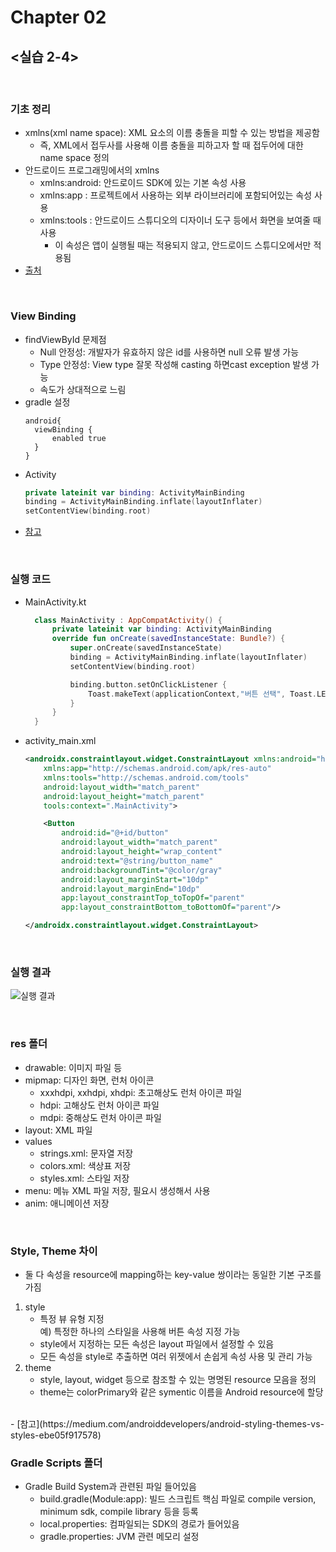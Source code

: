 # Chapter 02
## <실습 2-4>
<br>

### 기초 정리
- xmlns(xml name space): XML 요소의 이름 충돌을 피할 수 있는 방법을 제공함
  - 즉, XML에서 접두사를 사용해 이름 충돌을 피하고자 할 때 접두어에 대한 name space 정의
- 안드로이드 프로그래밍에서의 xmlns
  - xmlns:android: 안드로이드 SDK에 있는 기본 속성 사용
  - xmlns:app : 프로젝트에서 사용하는 외부 라이브러리에 포함되어있는 속성 사용
  - xmlns:tools : 안드로이드 스튜디오의 디자이너 도구 등에서 화면을 보여줄 때 사용
    - 이 속성은 앱이 실행될 때는 적용되지 않고, 안드로이드 스튜디오에서만 적용됨
- [출처](https://velog.io/@younsle/XML-%EC%86%8D%EC%84%B1-%EC%A0%95%EB%A6%AC-o7k11q4fx9)

<br>

### View Binding
- findViewById 문제점
  - Null 안정성: 개발자가 유효하지 않은 id를 사용하면 null 오류 발생 가능
  - Type 안정성: View type 잘못 작성해 casting 하면cast exception 발생 가능
  - 속도가 상대적으로 느림
- gradle 설정
  ```
  android{
    viewBinding {
        enabled true
    }
  }
  ```
- Activity
  ```kotlin
  private lateinit var binding: ActivityMainBinding
  binding = ActivityMainBinding.inflate(layoutInflater)
  setContentView(binding.root)
  ```
- [참고](https://developer.android.com/topic/libraries/view-binding?hl=ko)

<br>

### 실행 코드 
- MainActivity.kt
  ```kotlin
    class MainActivity : AppCompatActivity() {
        private lateinit var binding: ActivityMainBinding
        override fun onCreate(savedInstanceState: Bundle?) {
            super.onCreate(savedInstanceState)
            binding = ActivityMainBinding.inflate(layoutInflater)
            setContentView(binding.root)

            binding.button.setOnClickListener {
                Toast.makeText(applicationContext,"버튼 선택", Toast.LENGTH_SHORT).show()
            }
        }
    }
- activity_main.xml
    ```xml
    <androidx.constraintlayout.widget.ConstraintLayout xmlns:android="http://schemas.android.com/apk/res/android"
        xmlns:app="http://schemas.android.com/apk/res-auto"
        xmlns:tools="http://schemas.android.com/tools"
        android:layout_width="match_parent"
        android:layout_height="match_parent"
        tools:context=".MainActivity">

        <Button
            android:id="@+id/button"
            android:layout_width="match_parent"
            android:layout_height="wrap_content"
            android:text="@string/button_name"
            android:backgroundTint="@color/gray"
            android:layout_marginStart="10dp"
            android:layout_marginEnd="10dp"
            app:layout_constraintTop_toTopOf="parent"
            app:layout_constraintBottom_toBottomOf="parent"/>

    </androidx.constraintlayout.widget.ConstraintLayout>
    ```
<br>

### 실행 결과
![실행 결과](https://user-images.githubusercontent.com/101886039/201102198-ce1a5968-9111-4492-955a-98a28812fe0d.png)

<br>

### res 폴더
- drawable: 이미지 파일 등
- mipmap: 디자인 화면, 런처 아이콘
    - xxxhdpi, xxhdpi, xhdpi: 초고해상도 런처 아이콘 파일
    - hdpi: 고해상도 런처 아이콘 파일
    - mdpi: 중해상도 런처 아이콘 파일
- layout: XML 파일
- values
    - strings.xml: 문자열 저장
    - colors.xml: 색상표 저장
    - styles.xml: 스타일 저장
- menu: 메뉴 XML 파일 저장, 필요시 생성해서 사용
- anim: 애니메이션 저장

<br>

### Style, Theme 차이
- 둘 다 속성을 resource에 mapping하는 key-value 쌍이라는 동일한 기본 구조를 가짐
1. style
    - 특정 뷰 유형 지정<br>예) 특정한 하나의 스타일을 사용해 버튼 속성 지정 가능
    - style에서 지정하는 모든 속성은 layout 파일에서 설정할 수 있음
    - 모든 속성을 style로 추출하면 여러 위젯에서 손쉽게 속성 사용 및 관리 가능
2. theme
    - style, layout, widget 등으로 참조할 수 있는 명명된 resource 모음을 정의
    - theme는 colorPrimary와 같은 symentic 이름을 Android resource에 할당
<br>
- [참고](https://medium.com/androiddevelopers/android-styling-themes-vs-styles-ebe05f917578)


<br>

### Gradle Scripts 폴더
- Gradle Build System과 관련된 파일 들어있음
    - build.gradle(Module:app): 빌드 스크립트 핵심 파일로 compile version, minimum sdk, compile library 등을 등록
    - local.properties: 컴파일되는 SDK의 경로가 들어있음
    - gradle.properties: JVM 관련 메모리 설정

